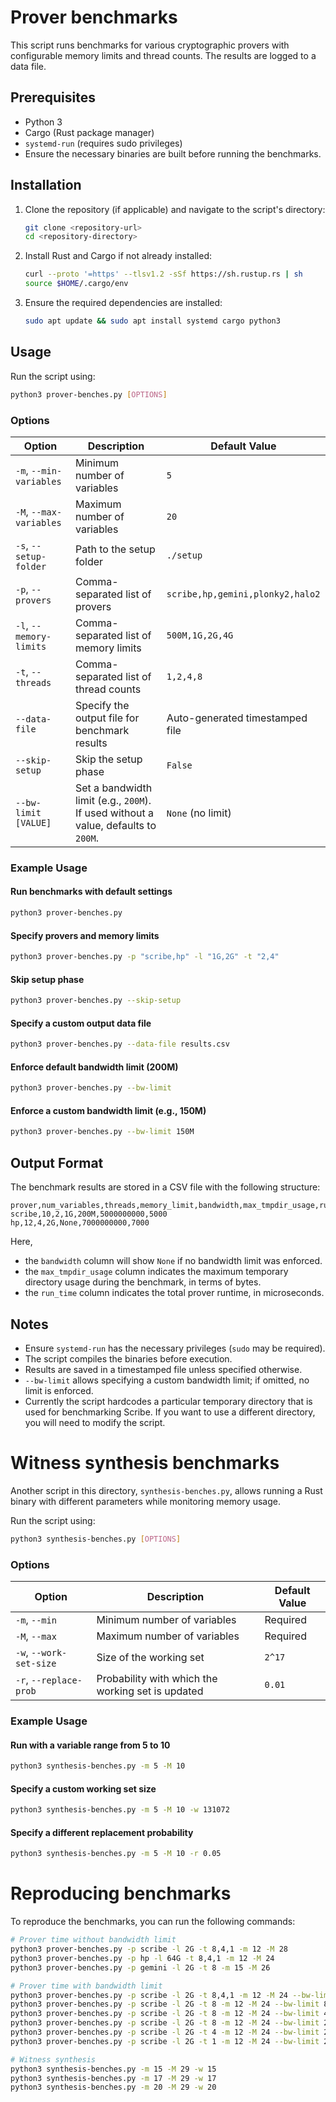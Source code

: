 # Prover benchmarks

This script runs benchmarks for various cryptographic provers with configurable memory limits and thread counts. The results are logged to a data file.

## Prerequisites

- Python 3
- Cargo (Rust package manager)
- `systemd-run` (requires sudo privileges)
- Ensure the necessary binaries are built before running the benchmarks.

## Installation

1. Clone the repository (if applicable) and navigate to the script's directory:

   ```sh
   git clone <repository-url>
   cd <repository-directory>
   ```

2. Install Rust and Cargo if not already installed:

    ```sh
    curl --proto '=https' --tlsv1.2 -sSf https://sh.rustup.rs | sh
    source $HOME/.cargo/env
    ```

3. Ensure the required dependencies are installed:

   ```sh
   sudo apt update && sudo apt install systemd cargo python3
   ```

## Usage

Run the script using:

```sh
python3 prover-benches.py [OPTIONS]
```

### Options

| Option                 | Description                                               | Default Value |
|------------------------|-----------------------------------------------------------|---------------|
| `-m`, `--min-variables` | Minimum number of variables                              | `5`           |
| `-M`, `--max-variables` | Maximum number of variables                              | `20`          |
| `-s`, `--setup-folder`  | Path to the setup folder                                | `./setup`      |
| `-p`, `--provers`       | Comma-separated list of provers                         | `scribe,hp,gemini,plonky2,halo2` |
| `-l`, `--memory-limits` | Comma-separated list of memory limits                   | `500M,1G,2G,4G` |
| `-t`, `--threads`       | Comma-separated list of thread counts                   | `1,2,4,8`       |
| `--data-file`          | Specify the output file for benchmark results           | Auto-generated timestamped file |
| `--skip-setup`         | Skip the setup phase                                    | `False`        |
| `--bw-limit [VALUE]`   | Set a bandwidth limit (e.g., `200M`). If used without a value, defaults to `200M`. | `None` (no limit) |

### Example Usage

#### Run benchmarks with default settings

```sh
python3 prover-benches.py
```

#### Specify provers and memory limits

```sh
python3 prover-benches.py -p "scribe,hp" -l "1G,2G" -t "2,4"
```

#### Skip setup phase

```sh
python3 prover-benches.py --skip-setup
```

#### Specify a custom output data file

```sh
python3 prover-benches.py --data-file results.csv
```

#### Enforce default bandwidth limit (200M)

```sh
python3 prover-benches.py --bw-limit
```

#### Enforce a custom bandwidth limit (e.g., 150M)

```sh
python3 prover-benches.py --bw-limit 150M
```

## Output Format

The benchmark results are stored in a CSV file with the following structure:

```csv
prover,num_variables,threads,memory_limit,bandwidth,max_tmpdir_usage,run_time
scribe,10,2,1G,200M,5000000000,5000
hp,12,4,2G,None,7000000000,7000
```

Here,

- the `bandwidth` column will show `None` if no bandwidth limit was enforced.
- the `max_tmpdir_usage` column indicates the maximum temporary directory usage during the benchmark, in terms of bytes.
- the `run_time` column indicates the total prover runtime, in microseconds.

## Notes

- Ensure `systemd-run` has the necessary privileges (`sudo` may be required).
- The script compiles the binaries before execution.
- Results are saved in a timestamped file unless specified otherwise.
- `--bw-limit` allows specifying a custom bandwidth limit; if omitted, no limit is enforced.
- Currently the script hardcodes a particular temporary directory that is used for benchmarking Scribe. If you want to use a different directory, you will need to modify the script.

# Witness synthesis benchmarks

Another script in this directory, `synthesis-benches.py`, allows running a Rust binary with different parameters while monitoring memory usage.

Run the script using:

```sh
python3 synthesis-benches.py [OPTIONS]
```

### Options

| Option                 | Description                                                | Default Value |
|------------------------|------------------------------------------------------------|---------------|
| `-m`, `--min`          | Minimum number of variables                               | Required      |
| `-M`, `--max`          | Maximum number of variables                               | Required      |
| `-w`, `--work-set-size` | Size of the working set                                  | `2^17`        |
| `-r`, `--replace-prob` | Probability with which the working set is updated        | `0.01`        |

### Example Usage

#### Run with a variable range from 5 to 10

```sh
python3 synthesis-benches.py -m 5 -M 10
```

#### Specify a custom working set size

```sh
python3 synthesis-benches.py -m 5 -M 10 -w 131072
```

#### Specify a different replacement probability

```sh
python3 synthesis-benches.py -m 5 -M 10 -r 0.05
```

# Reproducing benchmarks

To reproduce the benchmarks, you can run the following commands:

```sh
# Prover time without bandwidth limit
python3 prover-benches.py -p scribe -l 2G -t 8,4,1 -m 12 -M 28
python3 prover-benches.py -p hp -l 64G -t 8,4,1 -m 12 -M 24
python3 prover-benches.py -p gemini -l 2G -t 8 -m 15 -M 26

# Prover time with bandwidth limit
python3 prover-benches.py -p scribe -l 2G -t 8,4,1 -m 12 -M 24 --bw-limit 1600
python3 prover-benches.py -p scribe -l 2G -t 8 -m 12 -M 24 --bw-limit 800
python3 prover-benches.py -p scribe -l 2G -t 8 -m 12 -M 24 --bw-limit 400
python3 prover-benches.py -p scribe -l 2G -t 8 -m 12 -M 24 --bw-limit 200
python3 prover-benches.py -p scribe -l 2G -t 4 -m 12 -M 24 --bw-limit 200
python3 prover-benches.py -p scribe -l 2G -t 1 -m 12 -M 24 --bw-limit 200

# Witness synthesis
python3 synthesis-benches.py -m 15 -M 29 -w 15
python3 synthesis-benches.py -m 17 -M 29 -w 17
python3 synthesis-benches.py -m 20 -M 29 -w 20
```
